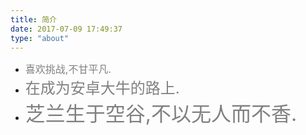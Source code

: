 ```yaml
---
title: 简介
date: 2017-07-09 17:49:37
type: "about"
---
```


- <font color= gray size=3>喜欢挑战,不甘平凡.</font>
- <font color= gray size=5>在成为安卓大牛的路上.</font>
- <font color= gray size=6>芝兰生于空谷,不以无人而不香.</font>
 




